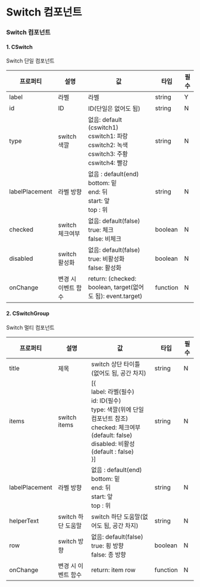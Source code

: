 # Switch 컴포넌트

### Switch 컴포넌트

#### 1. CSwitch

Switch 단일 컴포넌트

| 프로퍼티       | 설명                | 값                                                                                                    | 타입     | 필수 |
| -------------- | ------------------- | ----------------------------------------------------------------------------------------------------- | -------- | ---- |
| label          | 라벨                | 라벨                                                                                                  | string   | Y    |
| id             | ID                  | ID(단일은 없어도 됨)                                                                                  | string   | N    |
| type           | switch 색깔         | 없음: default (cswitch1)<br> cswitch1: 파랑<br>cswitch2: 녹색 <br> cswitch3: 주황 <br> cswitch4: 빨강 | string   | N    |
| labelPlacement | 라벨 방향           | 없음 : default(end) <br>bottom: 밑<br>end: 뒤<br>start: 앞 <br>top : 위                               | string   | N    |
| checked        | switch 체크여부     | 없음: default(false)<br>true: 체크<br>false: 비체크                                                   | boolean  | N    |
| disabled       | switch 활성화       | 없음: default(false)<br>true: 비활성화<br>false: 활성화                                               | boolean  | N    |
| onChange       | 변경 시 이벤트 함수 | return: (checked: boolean, target(없어도 됨): event.target)                                           | function | N    |

#### 2. CSwitchGroup

Switch 멀티 컴포넌트

| 프로퍼티       | 설명                | 값                                                                                                                                                             | 타입     | 필수 |
| -------------- | ------------------- | -------------------------------------------------------------------------------------------------------------------------------------------------------------- | -------- | ---- |
| title          | 제목                | switch 상단 타이틀 (없어도 됨, 공간 차지)                                                                                                                      | string   | N    |
| items          | switch items        | [{<br>label: 라벨(필수)<br>id: ID(필수)<br>type: 색깔(위에 단일 컴포넌트 참조)<br>checked: 체크여부(default: false)<br>disabled: 비활성(default : false)<br>}] | string   | N    |
| labelPlacement | 라벨 방향           | 없음 : default(end) <br>bottom: 밑<br>end: 뒤<br>start: 앞 <br>top : 위                                                                                        | string   | N    |
| helperText     | switch 하단 도움말  | switch 하단 도움말(없어도 됨, 공간 차지)                                                                                                                       | string   | N    |
| row            | switch 방향         | 없음: default(false)<br>true: 횡 방향<br>false: 종 방향                                                                                                        | boolean  | N    |
| onChange       | 변경 시 이벤트 함수 | return: item row                                                                                                                                               | function | N    |
